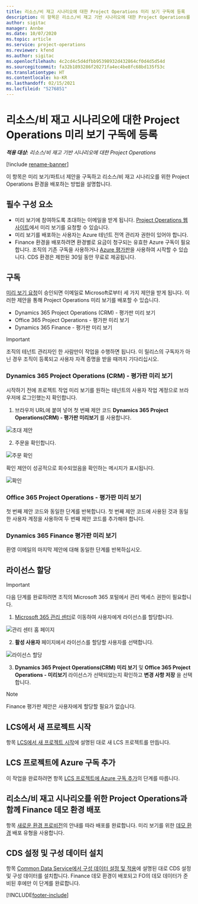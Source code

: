```yaml
---
title: 리소스/비 재고 시나리오에 대한 Project Operations 미리 보기 구독에 등록
description: 이 항목은 리소스/비 재고 기반 시나리오에 대한 Project Operations를 구독하고 배포하는 방법에 대한 정보를 제공합니다.
author: sigitac
manager: Annbe
ms.date: 10/07/2020
ms.topic: article
ms.service: project-operations
ms.reviewer: kfend
ms.author: sigitac
ms.openlocfilehash: 4c2cd4c5d4dfbb95398932d432864cf0d4d5d54d
ms.sourcegitcommit: fa32b1893286f20271fa4ec4be8fc68bd135f53c
ms.translationtype: HT
ms.contentlocale: ko-KR
ms.lasthandoff: 02/15/2021
ms.locfileid: "5276851"
---
```

# <a name="sign-up-for-project-operations-preview-subscriptions-for-resource-non-stocked-scenarios"></a>리소스/비 재고 시나리오에 대한 Project Operations 미리 보기 구독에 등록

_**적용 대상:** 리소스/비 재고 기반 시나리오에 대한 Project Operations_

[!include [rename-banner](~/includes/cc-data-platform-banner.md)]

이 항목은 미리 보기/파트너 제안을 구독하고 리소스/비 재고 시나리오를 위한 Project Operations 환경을 배포하는 방법을 설명합니다.

## <a name="prerequisites"></a>필수 구성 요소

- 미리 보기에 참여하도록 초대하는 이메일을 받게 됩니다. [Project Operations 웹 사이트](https://dynamics.microsoft.com/en-us/project-operations/overview/)에서 미리 보기를 요청할 수 있습니다.
- 미리 보기를 배포하는 사용자는 Azure 테넌트 전역 관리자 권한이 있어야 합니다.
- Finance 환경을 배포하려면 환경별로 요금이 청구되는 유효한 Azure 구독이 필요합니다. 조직의 기존 구독을 사용하거나 [Azure 평가판](https://azure.microsoft.com/en-us/free/)을 사용하여 시작할 수 있습니다. CDS 환경은 제한된 30일 동안 무료로 제공됩니다.

## <a name="subscribe"></a>구독

[미리 보기 요청](https://forms.office.com/FormsPro/Pages/ResponsePage.aspx?id=v4j5cvGGr0GRqy180BHbR56j8lZs0FdAvwT75_WNFyxUMkRDV1NYQU5TNjE2VjhKOVBUNVg2R0s1NC4u)이 승인되면 이메일로 Microsoft로부터 세 가지 제안을 받게 됩니다. 이러한 제안을 통해 Project Operations 미리 보기를 배포할 수 있습니다.

- Dynamics 365 Project Operations (CRM) - 평가판 미리 보기
- Office 365 Project Operations - 평가판 미리 보기
- Dynamics 365 Finance - 평가판 미리 보기

> [!IMPORTANT]
> 조직의 테넌트 관리자인 한 사람만이 작업을 수행하면 됩니다. 이 릴리스의 구독자가 아닌 경우 조직이 등록되고 사용자 자격 증명을 받을 때까지 기다리십시오.

### <a name="dynamics-365-project-operations-crm---preview-trial"></a>Dynamics 365 Project Operations (CRM) - 평가판 미리 보기 

시작하기 전에 프로젝트 작업 미리 보기를 원하는 테넌트의 사용자 작업 계정으로 브라우저에 로그인했는지 확인합니다.

1. 브라우저 URL에 붙여 넣어 첫 번째 제안 코드 **Dynamics 365 Project Operations(CRM) - 평가판 미리보기** 를 사용합니다.

![초대 제안](./media/16RedeemFirstOfferNew.png)

2. 주문을 확인합니다.

![주문 확인](./media/17ConfirmOrderNew.png)

확인 제안이 성공적으로 회수되었음을 확인하는 메시지가 표시됩니다.

![확인](./media/18OrderConfirmationNew.png)

### <a name="office-365-project-operations---preview-trial"></a>Office 365 Project Operations - 평가판 미리 보기

첫 번째 제안 코드와 동일한 단계를 반복합니다. 첫 번째 제안 코드에 사용된 것과 동일한 사용자 계정을 사용하여 두 번째 제안 코드를 추가해야 합니다.

### <a name="dynamics-365-finance-preview-trial"></a>Dynamics 365 Finance 평가판 미리 보기

환영 이메일의 마지막 제안에 대해 동일한 단계를 반복하십시오.

## <a name="assign-licenses"></a>라이선스 할당

> [!IMPORTANT]
> 다음 단계를 완료하려면 조직의 Microsoft 365 포털에서 관리 액세스 권한이 필요합니다.

1. [Microsoft 365 관리 센터](https://portal.office.com/)로 이동하여 사용자에게 라이선스를 할당합니다.

![관리 센터 홈 페이지](./media/14AdminPortal.png)

2. **활성 사용자** 페이지에서 라이선스를 할당할 사용자를 선택합니다.

![라이선스 할당](./media/15AssignLicenses.png)

3. **Dynamics 365 Project Operations(CRM) 미리 보기** 및 **Office 365 Project Operations - 미리보기** 라이선스가 선택되었는지 확인하고 **변경 사항 저장** 을 선택합니다.

> [!NOTE]
> Finance 평가판 제안은 사용자에게 할당할 필요가 없습니다.

## <a name="start-a-new-project-in-lcs"></a>LCS에서 새 프로젝트 시작

항목 [LCS에서 새 프로젝트 시작](create-lcs-project.md)에 설명된 대로 새 LCS 프로젝트를 만듭니다.

## <a name="add-an-azure-subscription-to-an-lcs-project"></a>LCS 프로젝트에 Azure 구독 추가

이 작업을 완료하려면 항목 [LCS 프로젝트에 Azure 구독 추가](resource-add-azure-subscription-lcs-project.md)의 단계를 따릅니다.

## <a name="deploy-finance-demo-environment-with-project-operations-for-resourcenon-stocked-scenarios"></a>리소스/비 재고 시나리오를 위한 Project Operations과 함께 Finance 데모 환경 배포

항목 [새로운 환경 프로비전](resource-provision-new-environment.md)의 안내를 따라 배포를 완료합니다. 미리 보기를 위한 [데모 환경](https://docs.microsoft.com/dynamics365/fin-ops-core/dev-itpro/deployment/deploy-demo-environment) 배포 유형을 사용합니다. 

## <a name="install-cds-setup-and-configuration-data"></a>CDS 설정 및 구성 데이터 설치

항목 [Common Data Service에서 구성 데이터 설정 및 적용](resource-apply-pro-setup-config-data.md)에 설명된 대로 CDS 설정 및 구성 데이터를 설치합니다.
Finance 데모 환경이 배포되고 FO의 데모 데이터가 준비된 후에만 이 단계를 완료합니다.


[!INCLUDE[footer-include](../includes/footer-banner.md)]